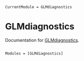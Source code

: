 ```@meta
CurrentModule = GLMdiagnostics
```

# GLMdiagnostics

Documentation for [GLMdiagnostics](https://github.com/guysutton/GLMdiagnostics.jl).

```@index
```

```@autodocs
Modules = [GLMdiagnostics]
```
